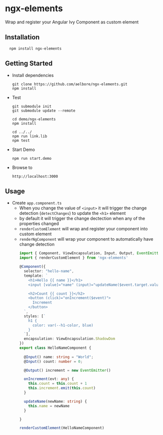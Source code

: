 # ngx-elements
Wrap and register your Angular Ivy Component as custom element

Installation
------------
  ```
    npm install ngx-elements
  ```

Getting Started
------------
* Install dependencies
  ```
  git clone https://github.com/aelbore/ngx-elements.git
  npm install
  ```
* Test
  ```
  git submodule init
  git submodule update --remote
  
  cd demo/ngx-elements
  npm install

  cd ../../
  npm run link.lib
  npm test
  ```

* Start Demo
  ```
  npm run start.demo
  ```
* Browse to
  ```
  http://localhost:3000
  ```

Usage
-----
* Create `app.component.ts`
  - When you change the value of `<input>` it will trigger the change detection (`detectChanges`) to update the `<h1>` element
  - by default it will trigger the change dectection when any of the properties changed
  - `renderCustomElement` will wrap and register your component into custom element
  - `renderNgComponent` will wrap your component to automatically have change detection
    ```typescript
    import { Component, ViewEncapsulation, Input, Output, EventEmitter } from "@angular/core";
    import { renderCustomElement } from 'ngx-elements'

    @Component({
      selector: "hello-name",
      template: `
        <h1>Hello {{ name }}</h1>
        <input [value]="name" (input)="updateName($event.target.value)" />

        <h2>Count {{ count }}</h2>
        <button (click)="onIncrement($event)">
          Increment
        </button>
      `,
      styles: [`
        h1 {
          color: var(--h1-color, blue)
        }
      `],
      encapsulation: ViewEncapsulation.ShadowDom
    })
    export class HelloNameComponent {
      
      @Input() name: string = "World";
      @Input() count: number = 0;

      @Output() increment = new EventEmitter()

      onIncrement(evt: any) {
        this.count = this.count + 1
        this.increment.emit(this.count)
      }

      updateName(newName: string) {
        this.name = newName
      }

    }

    renderCustomElement(HelloNameComponent)
    ```




